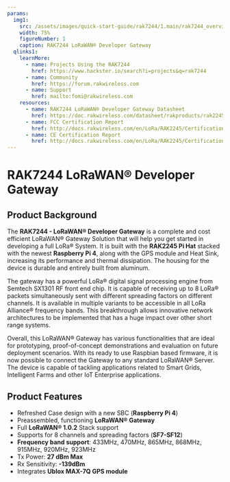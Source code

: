 ```yaml
---
params:
  img1:
    src: /assets/images/quick-start-guide/rak7244/1.main/rak7244_overview.jpg
    width: 75%
    figureNumber: 1
    caption: RAK7244 LoRaWAN® Developer Gateway
  qlinks1:
    learnMore:
      - name: Projects Using the RAK7244
        href: https://www.hackster.io/search?i=projects&q=rak7244
      - name: Community
        href: https://forum.rakwireless.com
      - name: Support
        href: mailto:fomi@rakwireless.com
    resources:
      - name: RAK7244 LoRaWAN® Developer Gateway Datasheet
        href: https://doc.rakwireless.com/datasheet/rakproducts/rak2245-pi-hat-datasheet
      - name: FCC Certification Report
        href: http://docs.rakwireless.com/en/LoRa/RAK2245/Certification-Report/RAK2245_FCC_Certificate.zip
      - name: CE Certification Report 
        href: http://docs.rakwireless.com/en/LoRa/RAK2245/Certification-Report/RAK2245_CE_Certificate.zip
---
```


# RAK7244 LoRaWAN® Developer Gateway

<rk-img :params="$page.frontmatter.params.img1" />

## Product Background
The **RAK7244 - LoRaWAN® Developer Gateway** is a complete and cost efficient LoRaWAN® Gateway Solution that will help you get started in developing a full LoRa® System. It is built with the **RAK2245 Pi Hat** stacked with the newest **Raspberry Pi 4**, along with the GPS module and Heat Sink, increasing its performance and thermal dissipation. The housing for the device is durable and entirely built from aluminum.

The gateway has a powerful LoRa® digital signal processing engine from Semtech SX1301 RF front end chip. It is capable of receiving up to 8 LoRa® packets simultaneously sent with different spreading factors on different channels. It is available in multiple variants to be accessible in all LoRa Alliance® frequency bands. This breakthrough allows innovative network architectures to be implemented that has a huge impact over other short range systems.

Overall, this LoRaWAN® Gateway has various functionalities that are ideal for prototyping, proof-of-concept demonstrations and evaluation on future deployment scenarios. With its ready to use Raspbian based firmware, it is now possible to connect the Gateway to any standard LoRaWAN® Server. The device is capable of tackling applications related to Smart Grids, Intelligent Farms and other IoT Enterprise applications.

<rk-quick-links :params="$page.frontmatter.params.qlinks1" />

## Product Features
* Refreshed Case design with a new SBC (**Raspberry Pi 4**)
* Preassembled, functioning **LoRaWAN® Gateway**
* Full **LoRaWAN® 1.0.2** Stack support
* Supports for 8 channels and spreading factors (**SF7-SF12**)
* **Frequency band support**: 433MHz, 470MHz, 865MHz, 868MHz, 915MHz, 920MHz, 923MHz
* Tx Power: **27 dBm Max**
* Rx Sensitivity: **-139dBm**
* Integrates **Ublox MAX-7Q GPS module**

